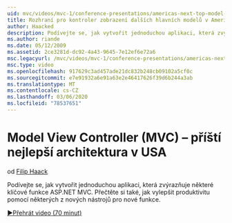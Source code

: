 ```yaml
---
uid: mvc/videos/mvc-1/conference-presentations/americas-next-top-model-view-controller-framework
title: Rozhraní pro kontroler zobrazení dalších hlavních modelů v Americe | Microsoft Docs
author: Haacked
description: Podívejte se, jak vytvořit jednoduchou aplikaci, která zvýrazňuje některé klíčové funkce ASP.NET MVC. Přečtěte si také, jak zvýšit produktivitu pomocí některých z...
ms.author: riande
ms.date: 05/12/2009
ms.assetid: 2ce3281d-dc92-4a43-9645-7e12ef6e72a6
msc.legacyurl: /mvc/videos/mvc-1/conference-presentations/americas-next-top-model-view-controller-framework
msc.type: video
ms.openlocfilehash: 917629c3ad457ade21dc832b248cb09102a5cf0c
ms.sourcegitcommit: e7e91932a6e91a63e2e46417626f39d6b244a3ab
ms.translationtype: MT
ms.contentlocale: cs-CZ
ms.lasthandoff: 03/06/2020
ms.locfileid: "78537651"
---
```

# <a name="americas-next-top-model-view-controller-framework"></a>Model View Controller (MVC) – příští nejlepší architektura v USA

od [Filip Haack](https://github.com/Haacked)

Podívejte se, jak vytvořit jednoduchou aplikaci, která zvýrazňuje některé klíčové funkce ASP.NET MVC. Přečtěte si také, jak vylepšit produktivitu pomocí některých z nových nástrojů pro nové funkce.

[&#9654;Přehrát video (70 minut)](https://channel9.msdn.com/Blogs/ASP-NET-Site-Videos/americas-next-top-model-view-controller-framework)
